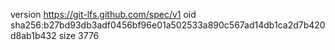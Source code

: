 version https://git-lfs.github.com/spec/v1
oid sha256:b27bd93db3adf0456bf96e01a502533a890c567ad14db1ca2d7b420d8ab1b432
size 3776
